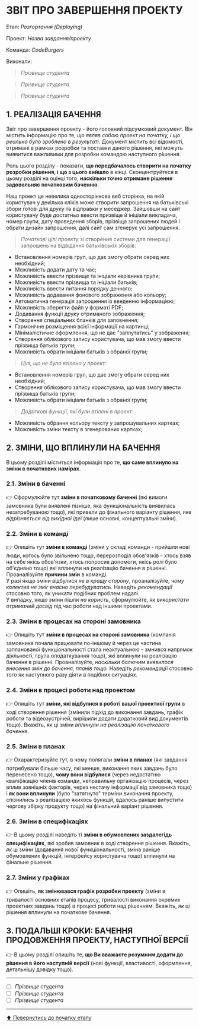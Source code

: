 ﻿# ЗВІТ ПРО ЗАВЕРШЕННЯ ПРОЕКТУ

Етап: *Розгортання (Deploying)*

Проект: *Назва завдання/проекту*

Команда: *CodeBurgers*

Виконали:
>*Прізвище студента*

>*Прізвище студента*

>*Прізвище студента*

##  **1. РЕАЛІЗАЦІЯ БАЧЕННЯ**

Звіт про завершення проекту - його головний підсумковий документ. Він містить інформацію про те, *що являв собою проект на початку, і що реально було зроблено в результаті*. Документ містить всі відомості, отримані в рамках розробки та поставки даного рішення, які можуть виявитися важливими для розробки командою наступного рішення. 

Роль цього розділу - показати, **що передбачалось створити на початку розробки рішення, і що з цього вийшло** в кінці. Сконцентруйтеся в цьому розділі на оцінці того, **наскільки точно отримане рішення задовольняє початковим баченню**.

Наш проект це невелика односторінкова веб сторінка, на якій користувач у декілька кліків може створити запрошення на батьківські збори готові для друку та відправки у меседжер. Зайшовши на сайт користувачу буде достатньо ввести призвіще й ініціали викладача, номер групи, дату проведення зборів, прізвіща запрошених людей і обрати дизайн запрошення, далі сайт сам згенерує усі запрошення.

>*Початкові цілі проекту* зі створення системи для генерації запрошень на відвідання батьківськіх зборів: 
   - Встановлення номерів груп, що дає змогу обрати серед них необхідний; 
   - Можливість додати дату та час;
   - Можливість ввести прізвище та ініціали керівника групи;
   - Можливість ввести прізвища та ініціали батьків;
   - Можливість ввести питання порядку денного;
   - Можливість додавання фонового зображення або кольору;
   - Автоматична генерація запрошення із введенню інформацією;
   - Можливість зберегти файл у форматі PDF;
   - Додавання функції друку отриманого зображення;
   - Створення спеціальних бланків для заповнення;
   - Гармонічне розміщення всієї інформації на картинці;
   - Мінімалістичне оформлення, що не дає "заплутатись" у зображенні;
   - Створення облікового запису користувача, що мав змогу ввести прізвища батьків групи;
   - Можливість обрати ініціали батьків з обраної групи;

>*Цілі, що не було втілено у проект:*
  - Встановлення номерів груп, що дає змогу обрати серед них необхідний;
  - Створення облікового запису користувача, що мав змогу ввести прізвища батьків групи;
  - Можливість обрати ініціали батьків з обраної групи;

>*Додаткові функції, які були втілені в проект:*
  - Можливість обрання кольору тексту у запрошувальних картках;
  - Можливість зміни тексту в згенерованих картках;

##  **2. ЗМІНИ, ЩО ВПЛИНУЛИ НА БАЧЕННЯ**
В цьому розділі міститься інформація про те, **що саме вплинуло на зміни в початкових намірах**. 

### **2.1. Зміни в баченні**

:point_right: Сформулюйте тут **зміни в початковому баченні** (які вимоги замовника були виявлені пізніше, яка функціональність виявилась незатребуваною тощо), які привели до фінального варіанту рішення, яке *відрізняється від вихідної ідеї* (лише основні, концептуальні зміни).

### **2.2. Зміни в команді**

:point_right: Опишіть тут **зміни в команді** (зміни у складі команди - прийшли нові люди, когось було звільнено тощо, перерозподіл обов'язків - хтось взяв на себе якісь обов'язки, хтось попросив допомоги, якісь ролі було об'єднано тощо) які вплинули на реалізацію бачення в рішенні. Проаналізуйте **причини змін** в команді. <br>У разі якщо зміни відбулися *не в кращу сторону*, проаналізуйте, *чому колектив не зміг вчасно перебудуватись*. Наведіть *рекомендації* стосовно того, як уникати подібних проблем надалі. <br>У випадку, якщо зміни пішли *на користь*, сформулюйте, *як використати отриманий досвід* під час роботи над іншими проектами.

###  **2.3. Зміни в процесах на стороні замовника** 

:point_right: Опишіть тут **зміни в процесах на стороні замовника** (компанія замовника почала працювати по-іншому й через це частина запланованої функціональності стала неактуальною - змнився напрямок діяльності, група оподаткування тощо), які вплинули на реалізацію бачення в рішенні. Проаналізуйте, *наскільки болючим виявилося внесення змін до бачення, планів тощо.* Наведіть *рекомендації* стосовно того як наступного разу діяти в подібних ситуаціях.

###  **2.4. Зміни в процесі роботи над проектом**

:point_right: Опишіть тут **зміни, які відбулися в роботі вашої проектної групи** в ході створення рішення (змінили підхід до виконання завдань, графік роботи та відеозустрічей, вирішили додати додатковий вид документів тощо). Вкажіть, як ці зміни *вплинули на реалізацію початкового бачення*.

###  **2.5. Зміни в планах**

:point_right: Охарактеризуйте тут, в чому полягали **зміни в планах** (які завдання потребували більше часу, які менше, виконання яких завдань було перенесено тощо), **чому вони відбулися** (через недостатню кваліфікацію членів команди, неправильну організацію процесів, через вплив зовнішніх факторів, через нестачу інформації від замовника тощо) і **як вони вплинули** (було "затягнуто" терміни виконання проекту, спізнились з реалізацією якихось функцій, вдалось раніше випустити чергову збірку продукту тощо) на фінальний варіант рішення.

###  **2.6. Зміни в специфікаціях**

:point_right: В цьому розділі наведіть ті **зміни в обумовлених заздалегідь специфікаціях**, які зробив замовник в ході створення рішення. Вкажіть, *як* ці зміни (додавання нової функціональності, зміна раніше обумовлених функцій, інтерфейсу користувача тощо) вплинули на фінальне рішення.

###  **2.7. Зміни у графіках**

:point_right: Опишіть, **як змінювався графік розробки проекту** (зміни в тривалості основних етапів процесу, тривалості виконання окремих проектних завдань тощо) в процесі роботи над рішенням. Вкажіть, *як* ці рішення вплинули на початкове бачення.

## **3. ПОДАЛЬШІ КРОКИ: БАЧЕННЯ ПРОДОВЖЕННЯ ПРОЕКТУ, НАСТУПНОЇ ВЕРСІЇ**

:point_right: В цьому розділі опишіть те, **що Ви вважаєте розумним додати до рішення в його наступній версії** (нові функції, властивості, оформлення, детальнішу довідку тощо).

---

- [ ] *Прізвище студента*
- [ ] *Прізвище студента*
- [ ] *Прізвище студента*

---
[:arrow_up: Повернутись до початку етапу](/docs/5.Deploying/README.md)



